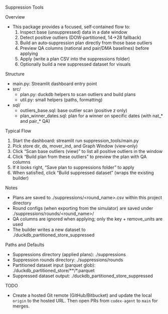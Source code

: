 Suppression Tools

Overview
- This package provides a focused, self‑contained flow to:
  1) Inspect base (unsuppressed) data in a date window
  2) Detect positive outliers (DOW‑partitioned, 14→28 fallback)
  3) Build an auto‑suppression plan directly from those base outliers
  4) Preview QA columns (national and pair/DMA baselines) before applying
  5) Apply (write a plan CSV into the suppressions folder)
  6) Optionally build a new suppressed dataset for visuals

Structure
- main.py: Streamlit dashboard entry point
- src/
  - plan.py: duckdb helpers to scan outliers and build plans
  - util.py: small helpers (paths, formatting)
- sql/
  - outliers_base.sql: base outlier scan (positive z only)
  - plan_winner_dates.sql: plan for a winner on specific dates (with nat_* and pair_* QA)

Typical Flow
1) Start the dashboard: streamlit run suppression_tools/main.py
2) Pick store dir, ds, mover_ind, and Graph Window (view‑only)
3) Click “Scan base outliers (view)” to list all positive outliers in the window
4) Click “Build plan from these outliers” to preview the plan with QA columns
5) If it looks right, “Save plan to suppressions folder” to apply
6) When satisfied, click “Build suppressed dataset” (wraps the existing builder)

Notes
- Plans are saved to ./suppressions/<round_name>.csv within this project directory
- Round configs (when exporting from the simulator) are saved under
  ./suppressions/rounds/<round_name>/
- QA columns are ignored when applying; only the key + remove_units are used
- The builder writes a new dataset to ./duckdb_partitioned_store_suppressed

Paths and Defaults
- Suppressions directory (applied plans): ./suppressions
- Suppression rounds directory: ./suppressions/rounds
- Partitioned dataset input (parquet glob): ./duckdb_partitioned_store/**/*.parquet
- Suppressed dataset output: ./duckdb_partitioned_store_suppressed

TODO
- Create a hosted Git remote (GitHub/Bitbucket) and update the local `origin` to the hosted URL. Then open PRs from `codex-agent` to `main` for merges.

